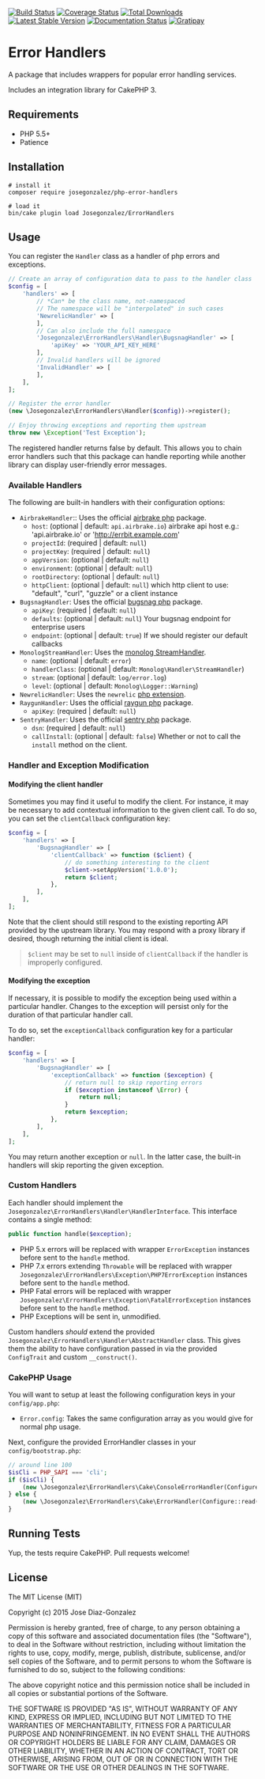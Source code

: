 [![Build Status](https://img.shields.io/travis/josegonzalez/php-error-handlers/master.svg?style=flat-square)](https://travis-ci.org/josegonzalez/php-error-handlers)
[![Coverage Status](https://img.shields.io/coveralls/josegonzalez/php-error-handlers.svg?style=flat-square)](https://coveralls.io/r/josegonzalez/php-error-handlers?branch=master)
[![Total Downloads](https://img.shields.io/packagist/dt/josegonzalez/php-error-handlers.svg?style=flat-square)](https://packagist.org/packages/josegonzalez/php-error-handlers)
[![Latest Stable Version](https://img.shields.io/packagist/v/josegonzalez/php-error-handlers.svg?style=flat-square)](https://packagist.org/packages/josegonzalez/php-error-handlers)
[![Documentation Status](https://readthedocs.org/projects/php-error-handlers/badge/?version=latest&style=flat-square)](https://readthedocs.org/projects/php-error-handlers/?badge=latest)
[![Gratipay](https://img.shields.io/gratipay/josegonzalez.svg?style=flat-square)](https://gratipay.com/~josegonzalez/)

# Error Handlers

A package that includes wrappers for popular error handling services.

Includes an integration library for CakePHP 3.

## Requirements

* PHP 5.5+
* Patience

## Installation

```shell
# install it
composer require josegonzalez/php-error-handlers

# load it
bin/cake plugin load Josegonzalez/ErrorHandlers
```

## Usage

You can register the `Handler` class as a handler of php errors and exceptions.

```php
// Create an array of configuration data to pass to the handler class
$config = [
    'handlers' => [
        // *Can* be the class name, not-namespaced
        // The namespace will be "interpolated" in such cases
        'NewrelicHandler' => [
        ],
        // Can also include the full namespace
        'Josegonzalez\ErrorHandlers\Handler\BugsnagHandler' => [
            'apiKey' => 'YOUR_API_KEY_HERE'
        ],
        // Invalid handlers will be ignored
        'InvalidHandler' => [
        ],
    ],
];

// Register the error handler
(new \Josegonzalez\ErrorHandlers\Handler($config))->register();

// Enjoy throwing exceptions and reporting them upstream
throw new \Exception('Test Exception');
```

The registered handler returns false by default. This allows you to chain error handlers such that this package can handle reporting while another library can display user-friendly error messages.

### Available Handlers

The following are built-in handlers with their configuration options:

- `AirbrakeHandler`:: Uses the official [airbrake php](https://github.com/airbrake/phpbrake/) package.
    - `host`: (optional | default: `api.airbrake.io`) airbrake api host e.g.: 'api.airbrake.io' or 'http://errbit.example.com'
    - `projectId`: (required | default: `null`)
    - `projectKey`: (required | default: `null`)
    - `appVersion`: (optional | default: `null`)
    - `environment`: (optional | default: `null`)
    - `rootDirectory`: (optional | default: `null`)
    - `httpClient`: (optional | default: `null`) which http client to use: "default", "curl", "guzzle" or a client instance
- `BugsnagHandler`: Uses the official [bugsnag php](https://github.com/bugsnag/bugsnag-php) package.
    - `apiKey`: (required | default: `null`)
    - `defaults`: (optional | default: `null`) Your bugsnag endpoint for enterprise users
    - `endpoint`: (optional | default: `true`) If we should register our default callbacks
- `MonologStreamHandler`: Uses the [monolog StreamHandler](https://github.com/seldaek/monolog).
    - `name`: (optional | default: `error`)
    - `handlerClass`: (optional | default: `Monolog\Handler\StreamHandler`)
    - `stream`: (optional | default: `log/error.log`)
    - `level`: (optional | default: `Monolog\Logger::Warning`)
- `NewrelicHandler`: Uses the `newrelic` [php extension](https://docs.newrelic.com/docs/agents/php-agent/getting-started/new-relic-php).
- `RaygunHandler`: Uses the official [raygun php](https://github.com/MindscapeHQ/raygun4php) package.
    - `apiKey`: (required | default: `null`)
- `SentryHandler`: Uses the official [sentry php](https://github.com/getsentry/sentry-php) package.
    - `dsn`: (required | default: `null`)
    - `callInstall`: (optional | default: `false`) Whether or not to call the `install` method on the client.

### Handler and Exception Modification

#### Modifying the client handler

Sometimes you may find it useful to modify the client. For instance, it may be necessary to add contextual information to the given client call. To do so, you can set the `clientCallback` configuration key:

```php
$config = [
    'handlers' => [
        'BugsnagHandler' => [
            'clientCallback' => function ($client) {
                // do something interesting to the client
                $client->setAppVersion('1.0.0');
                return $client;
            },
        ],
    ],
];
```

Note that the client should still respond to the existing reporting API provided by the upstream library. You may respond with a proxy library if desired, though returning the initial client is ideal.

> `$client` may be set to `null` inside of `clientCallback` if the handler is improperly configured.

#### Modifying the exception

If necessary, it is possible to modify the exception being used within a particular handler. Changes to the exception will persist only for the duration of that particular handler call.

To do so, set the `exceptionCallback` configuration key for a particular handler:

```php
$config = [
    'handlers' => [
        'BugsnagHandler' => [
            'exceptionCallback' => function ($exception) {
                // return null to skip reporting errors
                if ($exception instanceof \Error) {
                    return null;
                }
                return $exception;
            },
        ],
    ],
];
```

You may return another exception or `null`. In the latter case, the built-in handlers will skip reporting the given exception.

### Custom Handlers

Each handler should implement the `Josegonzalez\ErrorHandlers\Handler\HandlerInterface`. This interface contains a single method:

```php
public function handle($exception);
```

- PHP 5.x errors will be replaced with wrapper `ErrorException` instances before sent to the `handle` method.
- PHP 7.x errors extending `Throwable` will be replaced with wrapper `Josegonzalez\ErrorHandlers\Exception\PHP7ErrorException` instances before sent to the `handle` method.
- PHP Fatal errors will be replaced with wrapper `Josegonzalez\ErrorHandlers\Exception\FatalErrorException` instances before sent to the `handle` method.
- PHP Exceptions will be sent in, unmodified.

Custom handlers *should* extend the provided `Josegonzalez\ErrorHandlers\Handler\AbstractHandler` class. This gives them the ability to have configuration passed in via the provided `ConfigTrait` and custom `__construct()`.

### CakePHP Usage

You will want to setup at least the following configuration keys in your `config/app.php`:

- `Error.config`: Takes the same configuration array as you would give for normal php usage.

Next, configure the provided ErrorHandler classes in your `config/bootstrap.php`:

```php
// around line 100
$isCli = PHP_SAPI === 'cli';
if ($isCli) {
    (new \Josegonzalez\ErrorHandlers\Cake\ConsoleErrorHandler(Configure::read('Error')))->register();
} else {
    (new \Josegonzalez\ErrorHandlers\Cake\ErrorHandler(Configure::read('Error')))->register();
}
```

## Running Tests

Yup, the tests require CakePHP. Pull requests welcome!

## License

The MIT License (MIT)

Copyright (c) 2015 Jose Diaz-Gonzalez

Permission is hereby granted, free of charge, to any person obtaining a copy
of this software and associated documentation files (the "Software"), to deal
in the Software without restriction, including without limitation the rights
to use, copy, modify, merge, publish, distribute, sublicense, and/or sell
copies of the Software, and to permit persons to whom the Software is
furnished to do so, subject to the following conditions:

The above copyright notice and this permission notice shall be included in
all copies or substantial portions of the Software.

THE SOFTWARE IS PROVIDED "AS IS", WITHOUT WARRANTY OF ANY KIND, EXPRESS OR
IMPLIED, INCLUDING BUT NOT LIMITED TO THE WARRANTIES OF MERCHANTABILITY,
FITNESS FOR A PARTICULAR PURPOSE AND NONINFRINGEMENT. IN NO EVENT SHALL THE
AUTHORS OR COPYRIGHT HOLDERS BE LIABLE FOR ANY CLAIM, DAMAGES OR OTHER
LIABILITY, WHETHER IN AN ACTION OF CONTRACT, TORT OR OTHERWISE, ARISING FROM,
OUT OF OR IN CONNECTION WITH THE SOFTWARE OR THE USE OR OTHER DEALINGS IN
THE SOFTWARE.

